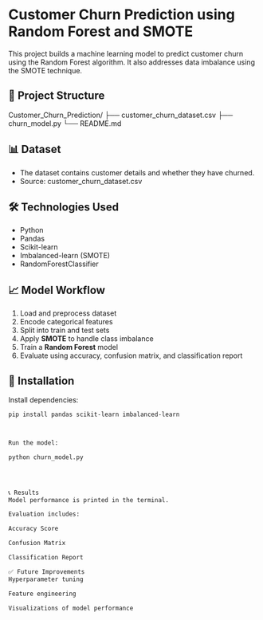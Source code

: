 # Customer Churn Prediction using Random Forest and SMOTE

This project builds a machine learning model to predict customer churn using the Random Forest algorithm. It also addresses data imbalance using the SMOTE technique.

## 📂 Project Structure

Customer_Churn_Prediction/
├── customer_churn_dataset.csv
├── churn_model.py
└── README.md


## 📊 Dataset

- The dataset contains customer details and whether they have churned.
- Source: customer_churn_dataset.csv

## 🛠️ Technologies Used

- Python
- Pandas
- Scikit-learn
- Imbalanced-learn (SMOTE)
- RandomForestClassifier

## 📈 Model Workflow

1. Load and preprocess dataset
2. Encode categorical features
3. Split into train and test sets
4. Apply **SMOTE** to handle class imbalance
5. Train a **Random Forest** model
6. Evaluate using accuracy, confusion matrix, and classification report

## 📌 Installation

Install dependencies:

```bash
pip install pandas scikit-learn imbalanced-learn



Run the model:

python churn_model.py




📞 Results
Model performance is printed in the terminal.

Evaluation includes:

Accuracy Score

Confusion Matrix

Classification Report

✅ Future Improvements
Hyperparameter tuning

Feature engineering

Visualizations of model performance

